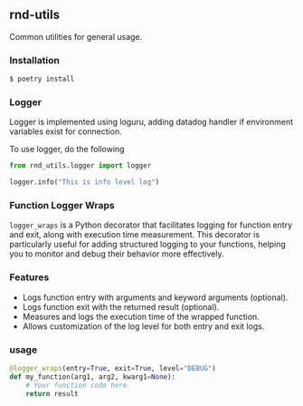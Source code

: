 ## rnd-utils

Common utilities for general usage.

### Installation

```sh
$ poetry install
```

### Logger

Logger is implemented using loguru, adding datadog handler if environment variables exist for connection.

To use logger, do the following

```py
from rnd_utils.logger import logger

logger.info("This is info level log")
```

### Function Logger Wraps

`logger_wraps` is a Python decorator that facilitates logging for function entry and exit, along with execution time measurement. This decorator is particularly useful for adding structured logging to your functions, helping you to monitor and debug their behavior more effectively.

### Features

- Logs function entry with arguments and keyword arguments (optional).
- Logs function exit with the returned result (optional).
- Measures and logs the execution time of the wrapped function.
- Allows customization of the log level for both entry and exit logs.

### usage

```py
@logger_wraps(entry=True, exit=True, level="DEBUG")
def my_function(arg1, arg2, kwarg1=None):
    # Your function code here
    return result

```
